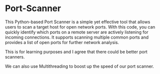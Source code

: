 # Port-Scanner

This Python-based Port Scanner is a simple yet effective tool that allows users to scan a target host for open network ports. With this code, you can quickly identify which ports on a remote server are actively listening for incoming connections. It supports scanning multiple common ports and provides a list of open ports for further network analysis.

This is for learning purposes and I agree that there could be better port scanners.

We can also use Multithreading to boost up the speed of our port scanner. 
